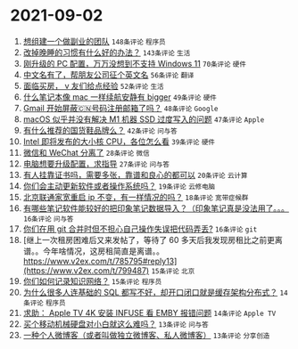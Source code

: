 # 2021-09-02

1. [想组建一个做副业的团队](https://www.v2ex.com/t/799366) `148条评论` `程序员`
1. [改掉晚睡的习惯有什么好的办法？](https://www.v2ex.com/t/799370) `143条评论` `生活`
1. [刚升级的 PC 配置，万万没想到不支持 Windows 11](https://www.v2ex.com/t/799367) `70条评论` `硬件`
1. [中文名有了，帮朋友公司征个英文名](https://www.v2ex.com/t/799400) `56条评论` `翻译`
1. [面临买房， v 友们给点经验](https://www.v2ex.com/t/799444) `52条评论` `生活`
1. [什么笔记本像 mac 一样续航安静有 bigger](https://www.v2ex.com/t/799472) `49条评论` `硬件`
1. [Gmail 开始屏蔽🇨🇳号码注册邮箱了吗？](https://www.v2ex.com/t/799435) `48条评论` `Google`
1. [macOS 似乎并没有解决 M1 机器 SSD 过度写入的问题](https://www.v2ex.com/t/799384) `47条评论` `Apple`
1. [有什么推荐的国货鞋品牌么？](https://www.v2ex.com/t/799396) `42条评论` `问与答`
1. [Intel 即将发布的大小核 CPU，各位怎么看](https://www.v2ex.com/t/799413) `39条评论` `硬件`
1. [微信和 WeChat 分离了](https://www.v2ex.com/t/799546) `28条评论` `微信`
1. [电脑想要升级配置，求指导](https://www.v2ex.com/t/799477) `27条评论` `问与答`
1. [有人挂靠证书吗，需要多张，靠谱和良心的都可以](https://www.v2ex.com/t/799482) `20条评论` `云计算`
1. [你们会主动更新软件或者操作系统吗？](https://www.v2ex.com/t/799514) `19条评论` `云修电脑`
1. [北京联通家宽重启 ip 不变，有一样情况的吗？](https://www.v2ex.com/t/799527) `18条评论` `宽带症候群`
1. [有哪些笔记软件能较好的把印象笔记数据导入？（印象笔记真是没法用了。。。](https://www.v2ex.com/t/799551) `16条评论` `问与答`
1. [你们在用 git 合并时但不担心自己操作失误把代码弄丢?](https://www.v2ex.com/t/799547) `16条评论` `git`
1. [继上一次租房困难后又来发帖了，等待了 60 多天后我发现房租比之前更离谱。。今年啥情况，这房租简直是离谱。。https://www.v2ex.com/t/785795#reply13](https://www.v2ex.com/t/799487) `15条评论` `北京`
1. [你们如何记录知识网络？](https://www.v2ex.com/t/799481) `15条评论` `程序员`
1. [为什么很多人连基础的 SQL 都写不好，却开口闭口就是缓存架构分布式？](https://www.v2ex.com/t/799533) `14条评论` `程序员`
1. [求助： Apple TV 4K 安装 INFUSE 看 EMBY 报错问题](https://www.v2ex.com/t/799411) `14条评论` `Apple TV`
1. [买个移动机械硬盘对小白就这么难吗？](https://www.v2ex.com/t/799473) `13条评论` `问与答`
1. [一种个人微博客（或者叫做独立微博客、私人微博客）](https://www.v2ex.com/t/799404) `13条评论` `分享创造`
